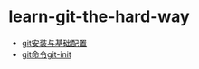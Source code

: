 # learn-git-the-hard-way

* [git安装与基础配置](contents/git-install-and-basic-config.md)
* [git命令git-init](contents/git-init.md)
